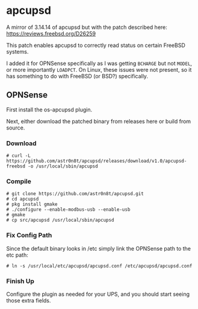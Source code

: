 # apcupsd

A mirror of 3.14.14 of apcupsd but with the patch described here: https://reviews.freebsd.org/D26259

This patch enables apcupsd to correctly read status on certain FreeBSD systems.

I added it for OPNSense specifically as I was getting `BCHARGE` but not `MODEL`, or more importantly `LOADPCT`.  On Linux, these issues were not present, so it has something to do with FreeBSD (or BSD?) specifically.  

## OPNSense

First install the os-apcupsd plugin.

Next, either download the patched binary from releases here or build from source.

### Download

```
# curl -L https://github.com/astr0n8t/apcupsd/releases/download/v1.0/apcupsd-freebsd -o /usr/local/sbin/apcupsd
```

### Compile

```
# git clone https://github.com/astr0n8t/apcupsd.git
# cd apcupsd
# pkg install gmake
# ./configure --enable-modbus-usb --enable-usb
# gmake
# cp src/apcupsd /usr/local/sbin/apcupsd
```

### Fix Config Path

Since the default binary looks in /etc simply link the OPNSense path to the etc path:

```
# ln -s /usr/local/etc/apcupsd/apcupsd.conf /etc/apcupsd/apcupsd.conf
```

### Finish Up

Configure the plugin as needed for your UPS, and you should start seeing those extra fields.

